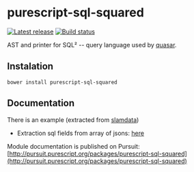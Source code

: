 # purescript-sql-squared

[![Latest release](http://img.shields.io/github/release/slamdata/purescript-sql-squared.svg)](https://github.com/slamdata/purescript-sql-squared/releases)
[![Build status](https://travis-ci.org/slamdata/purescript-sql-squared.svg?branch=master)](https://travis-ci.org/slamdata/purescript-sql-squared)

AST and printer for SQL² -- query language used by [quasar](https://github.com/quasar-analytics/quasar).

## Instalation

```
bower install purescript-sql-squared
```

## Documentation

There is an example (extracted from [slamdata](https://github.com/slamdata/slamdata))
+ Extraction sql fields from array of jsons: [here](test/src/Argonaut.purs)

Module documentation is published on Pursuit: [http://pursuit.purescript.org/packages/purescript-sql-squared](http://pursuit.purescript.org/packages/purescript-sql-squared)
